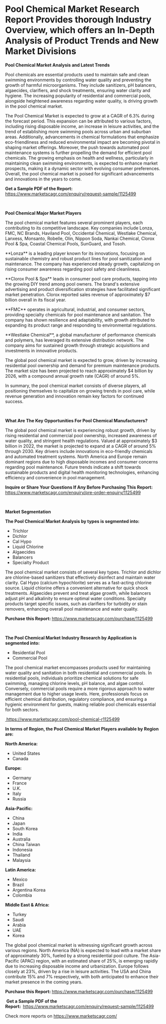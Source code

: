 <p><h1>Pool Chemical Market Research Report Provides thorough Industry Overview, which offers an In-Depth Analysis of Product Trends and New Market Divisions</h1></p><p><strong>Pool Chemical Market Analysis and Latest Trends</strong></p>
<p><p>Pool chemicals are essential products used to maintain safe and clean swimming environments by controlling water quality and preventing the growth of harmful microorganisms. They include sanitizers, pH balancers, algaecides, clarifiers, and shock treatments, ensuring water clarity and hygiene. The increasing popularity of residential and commercial pools, alongside heightened awareness regarding water quality, is driving growth in the pool chemical market.</p><p>The Pool Chemical Market is expected to grow at a CAGR of 6.3% during the forecast period. This expansion can be attributed to various factors, including rising disposable income, an increase in leisure activities, and the trend of establishing more swimming pools across urban and suburban areas. Additionally, advancements in chemical formulations that emphasize eco-friendliness and reduced environmental impact are becoming pivotal in shaping market offerings. Moreover, the push towards automated pool maintenance systems is further propelling the demand for efficient pool chemicals. The growing emphasis on health and wellness, particularly in maintaining clean swimming environments, is expected to enhance market prospects, making it a dynamic sector with evolving consumer preferences. Overall, the pool chemical market is poised for significant advancements and innovations in the years to come.</p></p>
<p><strong>Get a Sample PDF of the Report:&nbsp;</strong> <a href="https://www.marketscagr.com/enquiry/request-sample/1125499?utm_campaign=3222&utm_medium=2&utm_source=Github&utm_content=ia&utm_term=02042025&utm_id=pool-chemical">https://www.marketscagr.com/enquiry/request-sample/1125499</a></p>
<p>&nbsp;</p>
<p><strong>Pool Chemical Major Market Players</strong></p>
<p><p>The pool chemical market features several prominent players, each contributing to its competitive landscape. Key companies include Lonza, FMC, NC Brands, Haviland Pool, Occidental Chemical, Westlake Chemical, Lanxess, Monsanto, Robelle, Olin, Nippon Soda, Nankai Chemical, Clorox Pool & Spa, Coastal Chemical Pools, SunGuard, and Tosoh.</p><p>**Lonza** is a leading player known for its innovations, focusing on sustainable chemistry and robust product lines for pool sanitization and maintenance. The company has experienced steady growth, capitalizing on rising consumer awareness regarding pool safety and cleanliness.</p><p>**Clorox Pool & Spa** leads in consumer pool care products, tapping into the growing DIY trend among pool owners. The brand's extensive advertising and product diversification strategies have facilitated significant market penetration. Clorox reported sales revenue of approximately $7 billion overall in its fiscal year.</p><p>**FMC** operates in agricultural, industrial, and consumer sectors, providing specialty chemicals for pool maintenance and sanitation. The company has shown resilience and adaptability, with growth attributed to expanding its product range and responding to environmental regulations.</p><p>**Westlake Chemical**, a global manufacturer of performance chemicals and polymers, has leveraged its extensive distribution network. The company aims for sustained growth through strategic acquisitions and investments in innovative products.</p><p>The global pool chemical market is expected to grow, driven by increasing residential pool ownership and demand for premium maintenance products. The market size has been projected to reach approximately $4 billion by 2026, with a compound annual growth rate (CAGR) of around 5%.</p><p>In summary, the pool chemical market consists of diverse players, all positioning themselves to capitalize on growing trends in pool care, while revenue generation and innovation remain key factors for continued success.</p></p>
<p>&nbsp;</p>
<p><strong>What Are The Key Opportunities For Pool Chemical Manufacturers?</strong></p>
<p><p>The global pool chemical market is experiencing robust growth, driven by rising residential and commercial pool ownership, increased awareness of water quality, and stringent health regulations. Valued at approximately $3 billion in 2022, the market is projected to expand at a CAGR of around 5% through 2030. Key drivers include innovations in eco-friendly chemicals and automated treatment systems. North America and Europe remain dominant regions due to high disposable incomes and consumer concerns regarding pool maintenance. Future trends indicate a shift towards sustainable products and digital health monitoring technologies, enhancing efficiency and convenience in pool management.</p></p>
<p><strong>Inquire or Share Your Questions If Any Before Purchasing This Report:</strong> <a href="https://www.marketscagr.com/enquiry/pre-order-enquiry/1125499?utm_campaign=3222&utm_medium=2&utm_source=Github&utm_content=ia&utm_term=02042025&utm_id=pool-chemical">https://www.marketscagr.com/enquiry/pre-order-enquiry/1125499</a></p>
<p>&nbsp;</p>
<p><strong>Market Segmentation</strong></p>
<p><strong>The Pool Chemical Market Analysis by types is segmented into:</strong></p>
<p><ul><li>Trichlor</li><li>Dichlor</li><li>Cal Hypo</li><li>Liquid Chlorine</li><li>Algaecides</li><li>Balancers</li><li>Specialty Product</li></ul></p>
<p><p>The pool chemical market consists of several key types. Trichlor and dichlor are chlorine-based sanitizers that effectively disinfect and maintain water clarity. Cal Hypo (calcium hypochlorite) serves as a fast-acting chlorine source. Liquid chlorine offers a convenient alternative for quick shock treatments. Algaecides prevent and treat algae growth, while balancers adjust pH and alkalinity to ensure optimal water conditions. Specialty products target specific issues, such as clarifiers for turbidity or stain removers, enhancing overall pool maintenance and water quality.</p></p>
<p><strong>Purchase this Report:&nbsp;</strong><a href="https://www.marketscagr.com/purchase/1125499?utm_campaign=3222&utm_medium=2&utm_source=Github&utm_content=ia&utm_term=02042025&utm_id=pool-chemical">https://www.marketscagr.com/purchase/1125499</a></p>
<p>&nbsp;</p>
<p><strong>The Pool Chemical Market Industry Research by Application is segmented into:</strong></p>
<p><ul><li>Residential Pool</li><li>Commercial Pool</li></ul></p>
<p><p>The pool chemical market encompasses products used for maintaining water quality and sanitation in both residential and commercial pools. In residential pools, individuals prioritize chemical solutions for safe swimming, managing chlorine levels, pH balance, and algae control. Conversely, commercial pools require a more rigorous approach to water management due to higher usage levels. Here, professionals focus on efficient chemical distribution, regulatory compliance, and ensuring a hygienic environment for guests, making reliable pool chemicals essential for both sectors.</p></p>
<p><a href="https://www.marketscagr.com/pool-chemical-r1125499?utm_campaign=3222&utm_medium=2&utm_source=Github&utm_content=ia&utm_term=02042025&utm_id=pool-chemical">&nbsp;https://www.marketscagr.com/pool-chemical-r1125499</a></p>
<p><strong>In terms of Region, the Pool Chemical Market Players available by Region are:</strong></p>
<p>
    <p> <strong> North America: </strong>
        <ul>
            <li>United States</li>
            <li>Canada</li>
        </ul>
        </p> 
    <p> <strong> Europe: </strong>
        <ul>
            <li>Germany</li>
            <li>France</li>
            <li>U.K.</li>
            <li>Italy</li>
            <li>Russia</li>
        </ul>
        </p> 
    <p> <strong> Asia-Pacific: </strong>
        <ul>
            <li>China</li>
            <li>Japan</li>
            <li>South Korea</li>
            <li>India</li>
            <li>Australia</li>
            <li>China Taiwan</li>
            <li>Indonesia</li>
            <li>Thailand</li>
            <li>Malaysia</li>
        </ul>
        </p> 
    <p> <strong> Latin America: </strong>
        <ul>
            <li>Mexico</li>
            <li>Brazil</li>
            <li>Argentina Korea</li>
            <li>Colombia</li>
        </ul>
        </p> 
    <p> <strong> Middle East & Africa: </strong>
        <ul>
            <li>Turkey</li>
            <li>Saudi</li>
            <li>Arabia</li>
            <li>UAE</li>
            <li>Korea</li>
        </ul>
    </p>
    </p>
<p><p>The global pool chemical market is witnessing significant growth across various regions. North America (NA) is expected to lead with a market share of approximately 30%, fueled by a strong residential pool culture. The Asia-Pacific (APAC) region, with an estimated share of 25%, is emerging rapidly due to increasing disposable income and urbanization. Europe follows closely at 23%, driven by a rise in leisure activities. The USA and China contribute 15% and 7% respectively, with both anticipated to enhance their market presence in the coming years.</p></p>
<p><strong>Purchase this Report: </strong><a href="https://www.marketscagr.com/purchase/1125499?utm_campaign=3222&utm_medium=2&utm_source=Github&utm_content=ia&utm_term=02042025&utm_id=pool-chemical">https://www.marketscagr.com/purchase/1125499</a></p>
<p>&nbsp;<strong>Get a Sample PDF of the Report:&nbsp;&nbsp;</strong><a href="https://www.marketscagr.com/enquiry/request-sample/1125499?utm_campaign=3222&utm_medium=2&utm_source=Github&utm_content=ia&utm_term=02042025&utm_id=pool-chemical">https://www.marketscagr.com/enquiry/request-sample/1125499</a></p>
<p><strong></strong></p>
<p>Check more reports on <a href="https://www.marketscagr.com/?utm_campaign=3222&utm_medium=2&utm_source=Github&utm_content=ia&utm_term=02042025&utm_id=pool-chemical">https://www.marketscagr.com/</a></p>